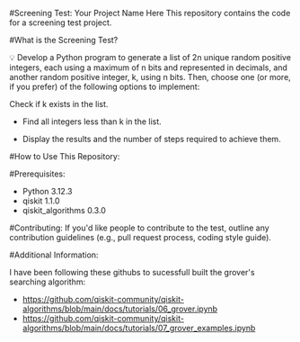 #Screening Test: Your Project Name Here
This repository contains the code for a screening test project.

#What is the Screening Test?

💡 Develop a Python program to generate a list of 2n unique random positive integers, each using a maximum of n bits and represented in decimals, and another random positive integer, k, using n bits.  Then, choose one (or more, if you prefer) of the following options to implement:

Check if k exists in the list.

+ Find all integers less than k in the list.

+ Display the results and the number of steps required to achieve them.

#How to Use This Repository:

#Prerequisites:
+ Python  3.12.3
+ qiskit	1.1.0
+ qiskit_algorithms	0.3.0

#Contributing:
If you'd like people to contribute to the test, outline any contribution guidelines (e.g., pull request process, coding style guide).

#Additional Information:

I have been following these githubs to sucessfull built the grover's searching algorithm:

+ https://github.com/qiskit-community/qiskit-algorithms/blob/main/docs/tutorials/06_grover.ipynb
+ https://github.com/qiskit-community/qiskit-algorithms/blob/main/docs/tutorials/07_grover_examples.ipynb
